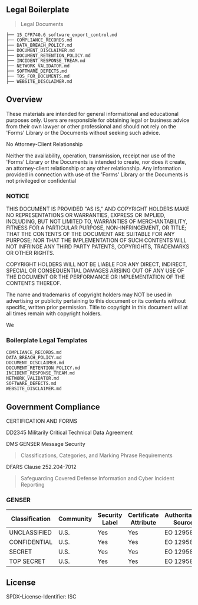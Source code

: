 ## Legal Boilerplate

> Legal Documents

```
├── 15_CFR740.6_software_export_control.md
├── COMPLIANCE_RECORDS.md
├── DATA_BREACH_POLICY.md
├── DOCUMENT_DISCLAIMER.md
├── DOCUMENT_RETENTION_POLICY.md
├── INCIDENT_RESPONSE_TREAM.md
├── NETWORK_VALIDATOR.md
├── SOFTWARE_DEFECTS.md
├── TOS_FOR_DOCUMENTS.md
├── WEBSITE_DISCLAIMER.md
```

## Overview

These materials are intended for general informational and educational purposes only.
Users are responsible for obtaining legal or business advice from their own lawyer or
other professional and should not rely on the 'Forms' Library or the Documents without seeking such advice.

No Attorney-Client Relationship

Neither the availability, operation, transmission, receipt nor use of the 'Forms' Library or the
Documents is intended to create, nor does it create, an attorney-client relationship or any other
relationship. Any information provided in connection with use of the 'Forms' Library or the Documents
is not privileged or confidential

### NOTICE

<!-- DOCUMENT DISCLAIMER START -->

THIS DOCUMENT IS PROVIDED "AS IS," AND COPYRIGHT HOLDERS MAKE NO
REPRESENTATIONS OR WARRANTIES, EXPRESS OR IMPLIED, INCLUDING, BUT NOT LIMITED
TO, WARRANTIES OF MERCHANTABILITY, FITNESS FOR A PARTICULAR PURPOSE,
NON-INFRINGEMENT, OR TITLE; THAT THE CONTENTS OF THE DOCUMENT ARE SUITABLE FOR
ANY PURPOSE; NOR THAT THE IMPLEMENTATION OF SUCH CONTENTS WILL NOT INFRINGE
ANY THIRD PARTY PATENTS, COPYRIGHTS, TRADEMARKS OR OTHER RIGHTS.

COPYRIGHT HOLDERS WILL NOT BE LIABLE FOR ANY DIRECT, INDIRECT, SPECIAL OR
CONSEQUENTIAL DAMAGES ARISING OUT OF ANY USE OF THE DOCUMENT OR THE
PERFORMANCE OR IMPLEMENTATION OF THE CONTENTS THEREOF.

The name and trademarks of copyright holders may NOT be used in advertising or
publicity pertaining to this document or its contents without specific,
written prior permission. Title to copyright in this document will at all
times remain with copyright holders.

We

<!-- DOCUMENT DISCLAIMER END -->

### Boilerplate Legal Templates

    COMPLIANCE_RECORDS.md
    DATA_BREACH_POLICY.md
    DOCUMENT_DISCLAIMER.md
    DOCUMENT_RETENTION_POLICY.md
    INCIDENT_RESPONSE_TREAM.md
    NETWORK_VALIDATOR.md
    SOFTWARE_DEFECTS.md
    WEBSITE_DISCLAIMER.md

## Government Compliance

CERTIFICATION AND FORMS

DD2345 Militarily Critical Technical Data Agreement

DMS GENSER Message Security

> Classifications, Categories, and Marking Phrase Requirements

DFARS Clause 252.204-7012

> Safeguarding Covered Defense Information and Cyber Incident Reporting

### GENSER

| Classification | Community | Security Label | Certificate Attribute | Authoritative Source |
| -------------- | --------- | -------------- | --------------------- | -------------------- |
| UNCLASSIFIED   | U.S.      | Yes            | Yes                   | EO 12958             |
| CONFIDENTIAL   | U.S.      | Yes            | Yes                   | EO 12958             |
| SECRET         | U.S.      | Yes            | Yes                   | EO 12958             |
| TOP SECRET     | U.S.      | Yes            | Yes                   | EO 12958             |

## License

SPDX-License-Identifier: ISC
